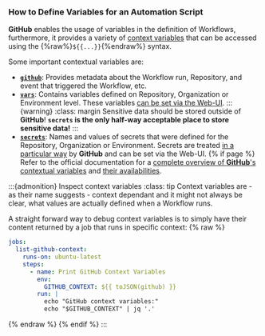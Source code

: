 ### How to Define Variables for an Automation Script

**GitHub** enables the usage of variables in the definition of Workflows, furthermore, it provides a variety of [context variables](https://docs.github.com/en/actions/writing-workflows/choosing-what-your-workflow-does/accessing-contextual-information-about-workflow-runs) that can be accessed using the {%raw%}`${{...}}`{%endraw%} syntax.

Some important contextual variables are:

- [**`github`**](https://docs.github.com/en/actions/writing-workflows/choosing-what-your-workflow-does/accessing-contextual-information-about-workflow-runs#github-context): Provides metadata about the Workflow run, Repository, and event that triggered the Workflow, etc.
- [**`vars`**](https://docs.github.com/en/actions/writing-workflows/choosing-what-your-workflow-does/accessing-contextual-information-about-workflow-runs#vars-context): Contains variables defined on Repository, Organization or Environment level.
  These variables [can be set via the Web-UI](https://docs.github.com/en/actions/writing-workflows/choosing-what-your-workflow-does/store-information-in-variables#defining-variables-for-multiple-workflows).
:::{warning}
:class: margin
Sensitive data should be stored outside of **GitHub**!
**`secrets` is the only half-way acceptable place to store sensitive data!**
:::
- [**`secrets`**](https://docs.github.com/en/actions/writing-workflows/choosing-what-your-workflow-does/accessing-contextual-information-about-workflow-runs#secrets-context): Names and values of secrets that were defined for the Repository, Organization or Environment.
  Secrets are treated [in a particular way](https://docs.github.com/en/actions/security-for-github-actions/security-guides/using-secrets-in-github-actions) by **GitHub** and can be set via the Web-UI.
{% if page %}
Refer to the official documentation for a [complete overview of **GitHub**'s contextual variables](https://docs.github.com/en/actions/writing-workflows/choosing-what-your-workflow-does/accessing-contextual-information-about-workflow-runs) and [their availabilities](https://docs.github.com/en/actions/writing-workflows/choosing-what-your-workflow-does/accessing-contextual-information-about-workflow-runs#context-availability).

:::{admonition} Inspect context variables
:class: tip
Context variables are - as their name suggests - context dependant and it might not always be clear, what values are actually defined when a Workflow runs.

A straight forward way to debug context variables is to simply have their content returned by a job that runs in specific context:
{% raw %}
```yaml
jobs:
  list-github-context:
    runs-on: ubuntu-latest
    steps:
      - name: Print GitHub Context Variables
        env:
          GITHUB_CONTEXT: ${{ toJSON(github) }}
        run: |
          echo "GitHub context variables:"
          echo "$GITHUB_CONTEXT" | jq '.'
```
{% endraw %}
{% endif %}
:::
